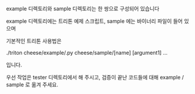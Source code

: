 example 디렉토리와 sample 디렉토리는 한 쌍으로 구성되어 있습니다

example 디렉토리에는 트리톤 예제 스크립트, sample 에는 바이너리 파일이 들어 있으며

기본적인 트리톤 사용법은

./triton cheese/example/<name>.py cheese/sample/[name] [argument1] ... 

입니다.

우선 작업은 tester 디렉토리에서 해 주시고, 검증이 끝난 코드들에 대해 example / sample 로 옮겨 주세요.
